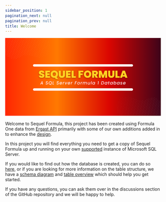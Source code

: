 ```yaml
---
sidebar_position: 1
pagination_next: null
pagination_prev: null
title: Welcome
---
```


![Banner](../../static/img/git-banner.png)

Welcome to Sequel Formula, this project has been created using Formula One data from [Ergast API](http://ergast.com/mrd) primarily with some of our own additions added in to enhance the [design](querying-the-database/database-schema). 

In this project you will find everything you need to get a copy of Sequel Formula up and running on your own [supported](about/supported-versions) instance of Microsoft SQL Server.

If you would like to find out how the database is created, you can do so [here](about/database-creation), or if you are looking for more information on the table structure, we have a [schema diagram](querying-the-database/database-schema) and [table overview](tables) which should help you get started.

If you have any questions, you can ask them over in the discussions section of the GitHub repository and we will be happy to help.